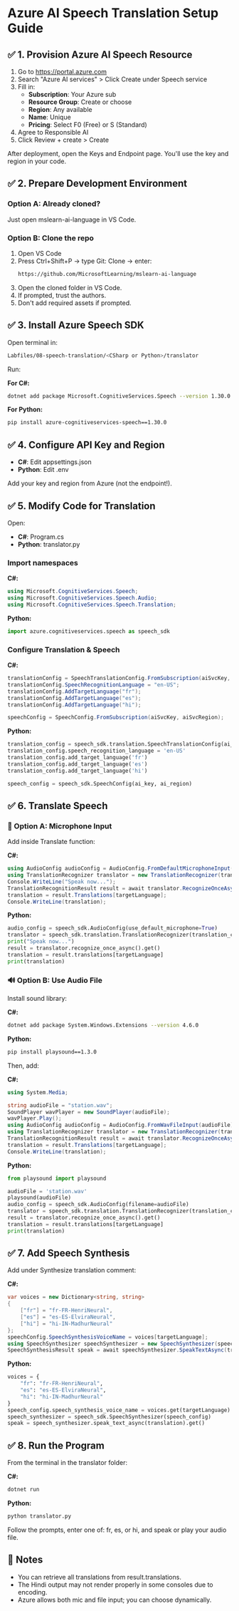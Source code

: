 # Azure AI Speech Translation Setup Guide

## ✅ 1. Provision Azure AI Speech Resource

1. Go to https://portal.azure.com
2. Search "Azure AI services" > Click Create under Speech service
3. Fill in:
   - **Subscription**: Your Azure sub
   - **Resource Group**: Create or choose
   - **Region**: Any available
   - **Name**: Unique
   - **Pricing**: Select F0 (Free) or S (Standard)
4. Agree to Responsible AI
5. Click Review + create > Create

After deployment, open the Keys and Endpoint page. You'll use the key and region in your code.

## ✅ 2. Prepare Development Environment

### Option A: Already cloned?
Just open mslearn-ai-language in VS Code.

### Option B: Clone the repo
1. Open VS Code
2. Press Ctrl+Shift+P → type Git: Clone → enter:
   ```bash
   https://github.com/MicrosoftLearning/mslearn-ai-language
   ```
3. Open the cloned folder in VS Code.
4. If prompted, trust the authors.
5. Don't add required assets if prompted.

## ✅ 3. Install Azure Speech SDK

Open terminal in:
```bash
Labfiles/08-speech-translation/<CSharp or Python>/translator
```

Run:

**For C#:**
```bash
dotnet add package Microsoft.CognitiveServices.Speech --version 1.30.0
```

**For Python:**
```bash
pip install azure-cognitiveservices-speech==1.30.0
```

## ✅ 4. Configure API Key and Region

- **C#**: Edit appsettings.json
- **Python**: Edit .env

Add your key and region from Azure (not the endpoint!).

## ✅ 5. Modify Code for Translation

Open:
- **C#**: Program.cs
- **Python**: translator.py

### Import namespaces

**C#:**
```csharp
using Microsoft.CognitiveServices.Speech;
using Microsoft.CognitiveServices.Speech.Audio;
using Microsoft.CognitiveServices.Speech.Translation;
```

**Python:**
```python
import azure.cognitiveservices.speech as speech_sdk
```

### Configure Translation & Speech

**C#:**
```csharp
translationConfig = SpeechTranslationConfig.FromSubscription(aiSvcKey, aiSvcRegion);
translationConfig.SpeechRecognitionLanguage = "en-US";
translationConfig.AddTargetLanguage("fr");
translationConfig.AddTargetLanguage("es");
translationConfig.AddTargetLanguage("hi");

speechConfig = SpeechConfig.FromSubscription(aiSvcKey, aiSvcRegion);
```

**Python:**
```python
translation_config = speech_sdk.translation.SpeechTranslationConfig(ai_key, ai_region)
translation_config.speech_recognition_language = 'en-US'
translation_config.add_target_language('fr')
translation_config.add_target_language('es')
translation_config.add_target_language('hi')

speech_config = speech_sdk.SpeechConfig(ai_key, ai_region)
```

## ✅ 6. Translate Speech

### 🎤 Option A: Microphone Input

Add inside Translate function:

**C#:**
```csharp
using AudioConfig audioConfig = AudioConfig.FromDefaultMicrophoneInput();
using TranslationRecognizer translator = new TranslationRecognizer(translationConfig, audioConfig);
Console.WriteLine("Speak now...");
TranslationRecognitionResult result = await translator.RecognizeOnceAsync();
translation = result.Translations[targetLanguage];
Console.WriteLine(translation);
```

**Python:**
```python
audio_config = speech_sdk.AudioConfig(use_default_microphone=True)
translator = speech_sdk.translation.TranslationRecognizer(translation_config, audio_config=audio_config)
print("Speak now...")
result = translator.recognize_once_async().get()
translation = result.translations[targetLanguage]
print(translation)
```

### 🔊 Option B: Use Audio File

Install sound library:

**C#:**
```bash
dotnet add package System.Windows.Extensions --version 4.6.0
```

**Python:**
```bash
pip install playsound==1.3.0
```

Then, add:

**C#:**
```csharp
using System.Media;

string audioFile = "station.wav";
SoundPlayer wavPlayer = new SoundPlayer(audioFile);
wavPlayer.Play();
using AudioConfig audioConfig = AudioConfig.FromWavFileInput(audioFile);
using TranslationRecognizer translator = new TranslationRecognizer(translationConfig, audioConfig);
TranslationRecognitionResult result = await translator.RecognizeOnceAsync();
translation = result.Translations[targetLanguage];
Console.WriteLine(translation);
```

**Python:**
```python
from playsound import playsound

audioFile = 'station.wav'
playsound(audioFile)
audio_config = speech_sdk.AudioConfig(filename=audioFile)
translator = speech_sdk.translation.TranslationRecognizer(translation_config, audio_config=audio_config)
result = translator.recognize_once_async().get()
translation = result.translations[targetLanguage]
print(translation)
```

## ✅ 7. Add Speech Synthesis

Add under Synthesize translation comment:

**C#:**
```csharp
var voices = new Dictionary<string, string>
{
    ["fr"] = "fr-FR-HenriNeural",
    ["es"] = "es-ES-ElviraNeural",
    ["hi"] = "hi-IN-MadhurNeural"
};
speechConfig.SpeechSynthesisVoiceName = voices[targetLanguage];
using SpeechSynthesizer speechSynthesizer = new SpeechSynthesizer(speechConfig);
SpeechSynthesisResult speak = await speechSynthesizer.SpeakTextAsync(translation);
```

**Python:**
```python
voices = {
    "fr": "fr-FR-HenriNeural",
    "es": "es-ES-ElviraNeural",
    "hi": "hi-IN-MadhurNeural"
}
speech_config.speech_synthesis_voice_name = voices.get(targetLanguage)
speech_synthesizer = speech_sdk.SpeechSynthesizer(speech_config)
speak = speech_synthesizer.speak_text_async(translation).get()
```

## ✅ 8. Run the Program

From the terminal in the translator folder:

**C#:**
```bash
dotnet run
```

**Python:**
```bash
python translator.py
```

Follow the prompts, enter one of: fr, es, or hi, and speak or play your audio file.

## 📝 Notes

- You can retrieve all translations from result.translations.
- The Hindi output may not render properly in some consoles due to encoding.
- Azure allows both mic and file input; you can choose dynamically.